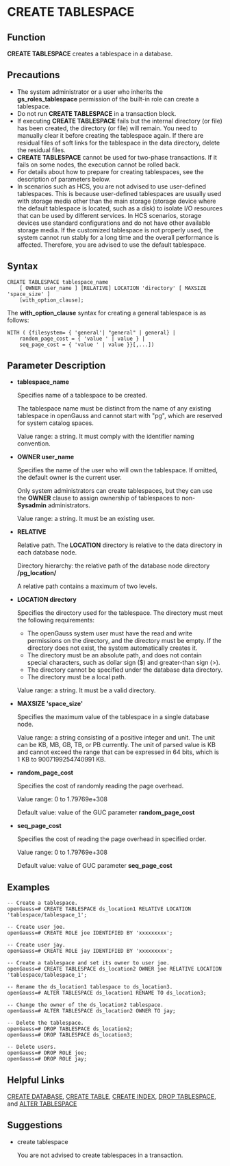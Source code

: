 # CREATE TABLESPACE<a name="EN-US_TOPIC_0289900078"></a>

## Function<a name="en-us_topic_0283137328_en-us_topic_0237122120_en-us_topic_0059777670_sbf00214c21e441f5adc2bc08ecaca4e7"></a>

**CREATE TABLESPACE**  creates a tablespace in a database.

## Precautions<a name="en-us_topic_0283137328_en-us_topic_0237122120_en-us_topic_0059777670_s54948265e9f34f1fac838f60ac0bd3a6"></a>

-   The system administrator or a user who inherits the  **gs\_roles\_tablespace**  permission of the built-in role can create a tablespace.
-   Do not run  **CREATE TABLESPACE**  in a transaction block.
-   If executing  **CREATE TABLESPACE**  fails but the internal directory \(or file\) has been created, the directory \(or file\) will remain. You need to manually clear it before creating the tablespace again. If there are residual files of soft links for the tablespace in the data directory, delete the residual files.
-   **CREATE TABLESPACE**  cannot be used for two-phase transactions. If it fails on some nodes, the execution cannot be rolled back.
-   For details about how to prepare for creating tablespaces, see the description of parameters below.
-   In scenarios such as HCS, you are not advised to use user-defined tablespaces. This is because user-defined tablespaces are usually used with storage media other than the main storage \(storage device where the default tablespace is located, such as a disk\) to isolate I/O resources that can be used by different services. In HCS scenarios, storage devices use standard configurations and do not have other available storage media. If the customized tablespace is not properly used, the system cannot run stably for a long time and the overall performance is affected. Therefore, you are advised to use the default tablespace.

## Syntax<a name="en-us_topic_0283137328_en-us_topic_0237122120_en-us_topic_0059777670_s9f8a8395cc464cd2a34dec7a82fedc7b"></a>

```
CREATE TABLESPACE tablespace_name
    [ OWNER user_name ] [RELATIVE] LOCATION 'directory' [ MAXSIZE 'space_size' ]
    [with_option_clause];
```

The  **with\_option\_clause**  syntax for creating a general tablespace is as follows:

```
WITH ( {filesystem= { 'general'| "general" | general} |
    random_page_cost = { 'value ' | value } |
    seq_page_cost = { 'value ' | value }}[,...])
```

## Parameter Description<a name="en-us_topic_0283137328_en-us_topic_0237122120_en-us_topic_0059777670_see2346106f4e402da499ad74c533dfa8"></a>

-   **tablespace\_name**

    Specifies name of a tablespace to be created.

    The tablespace name must be distinct from the name of any existing tablespace in openGauss and cannot start with "pg", which are reserved for system catalog spaces.

    Value range: a string. It must comply with the identifier naming convention.

-   **OWNER user\_name**

    Specifies the name of the user who will own the tablespace. If omitted, the default owner is the current user. 

    Only system administrators can create tablespaces, but they can use the  **OWNER**  clause to assign ownership of tablespaces to non-**Sysadmin**  administrators.

    Value range: a string. It must be an existing user.

-   **RELATIVE**

    Relative path. The  **LOCATION**  directory is relative to the data directory in each database node.

    Directory hierarchy: the relative path of the database node directory  **/pg\_location/**

    A relative path contains a maximum of two levels.

-   **LOCATION directory**

    Specifies the directory used for the tablespace. The directory must meet the following requirements:

    -   The openGauss system user must have the read and write permissions on the directory, and the directory must be empty. If the directory does not exist, the system automatically creates it.
    -   The directory must be an absolute path, and does not contain special characters, such as dollar sign \($\) and greater-than sign \(\>\).
    -   The directory cannot be specified under the database data directory.
    -   The directory must be a local path.

    Value range: a string. It must be a valid directory.

-   **MAXSIZE 'space\_size'**

    Specifies the maximum value of the tablespace in a single database node.

    Value range: a string consisting of a positive integer and unit. The unit can be KB, MB, GB, TB, or PB currently. The unit of parsed value is KB and cannot exceed the range that can be expressed in 64 bits, which is 1 KB to 9007199254740991 KB.

-   **random\_page\_cost**

    Specifies the cost of randomly reading the page overhead.

    Value range: 0 to 1.79769e+308

    Default value: value of the GUC parameter  **random\_page\_cost**

-   **seq\_page\_cost**

    Specifies the cost of reading the page overhead in specified order.

    Value range: 0 to 1.79769e+308

    Default value: value of GUC parameter  **seq\_page\_cost**


## Examples<a name="en-us_topic_0283137328_en-us_topic_0237122120_en-us_topic_0059777670_s4e5e97caa377440d87fad0d49b56323e"></a>

```
-- Create a tablespace.
openGauss=# CREATE TABLESPACE ds_location1 RELATIVE LOCATION 'tablespace/tablespace_1';

-- Create user joe.
openGauss=# CREATE ROLE joe IDENTIFIED BY 'xxxxxxxxx';

-- Create user jay.
openGauss=# CREATE ROLE jay IDENTIFIED BY 'xxxxxxxxx';

-- Create a tablespace and set its owner to user joe.
openGauss=# CREATE TABLESPACE ds_location2 OWNER joe RELATIVE LOCATION 'tablespace/tablespace_1';

-- Rename the ds_location1 tablespace to ds_location3.
openGauss=# ALTER TABLESPACE ds_location1 RENAME TO ds_location3;

-- Change the owner of the ds_location2 tablespace.
openGauss=# ALTER TABLESPACE ds_location2 OWNER TO jay;

-- Delete the tablespace.
openGauss=# DROP TABLESPACE ds_location2;
openGauss=# DROP TABLESPACE ds_location3;

-- Delete users.
openGauss=# DROP ROLE joe;
openGauss=# DROP ROLE jay;
```

## Helpful Links<a name="en-us_topic_0283137328_en-us_topic_0237122120_en-us_topic_0059777670_s59e2126c54fc4725a3a50713b9163304"></a>

[CREATE DATABASE](create-database.md),  [CREATE TABLE](create-table.md),  [CREATE INDEX](create-index.md),  [DROP TABLESPACE](drop-tablespace.md), and  [ALTER TABLESPACE](alter-tablespace.md)

## Suggestions<a name="en-us_topic_0283137328_en-us_topic_0237122120_en-us_topic_0059777670_section60380346161036"></a>

-   create tablespace

    You are not advised to create tablespaces in a transaction.

